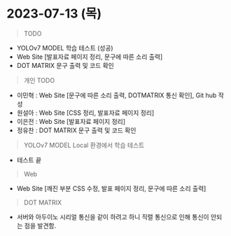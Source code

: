 <h1>2023-07-13 (목)</h1>

> TODO
- YOLOv7 MODEL 학습 테스트 (성공)
- Web Site [발표자료 페이지 정리, 문구에 따른 소리 출력]
- DOT MATRIX 문구 출력 및 코드 확인

> 개인 TODO
- 이민혁 : Web Site [문구에 따른 소리 출력, DOTMATRIX 통신 확인], Git hub 작성
- 원설아 : Web Site [CSS 정리, 발표자료 페이지 정리]
- 이은전 : Web Site [발표자료 페이지 정리]
- 정유찬 : DOT MATRIX 문구 출력 및 코드 확인

> YOLOv7 MODEL Local 환경에서 학습 테스트
- 테스트 끝

> Web
- Web Site [깨진 부분 CSS 수정, 발표 페이지 정리, 문구에 따른 소리 출력]

> DOT MATRIX
- 서버와 아두이노 시리얼 통신을 같이 하려고 하니 직렬 통신으로 인해 통신이 안되는 점을 발견함.
